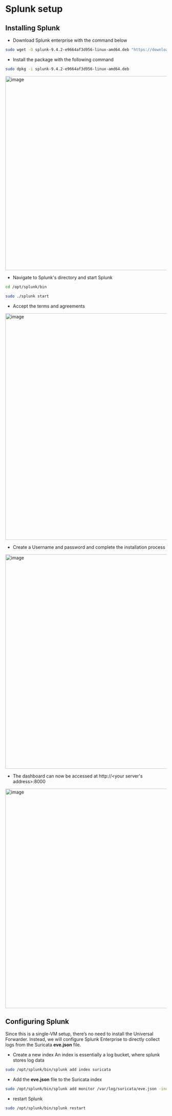 # Splunk setup

## Installing  Splunk
- Download Splunk enterprise with the command below
```bash
sudo wget -O splunk-9.4.2-e9664af3d956-linux-amd64.deb "https://download.splunk.com/products/splunk/releases/9.4.2/linux/splunk-9.4.2-e9664af3d956-linux-amd64.deb"
```
- Install the package with the following command
```bash
sudo dpkg -i splunk-9.4.2-e9664af3d956-linux-amd64.deb

```
<img width="1301" height="604" alt="image" src="https://github.com/user-attachments/assets/112fa54b-731d-48ed-9d1b-24f92aafd0a1" />

- Navigate to Splunk's directory and start Splunk
```bash
cd /opt/splunk/bin

sudo ./splunk start
```
- Accept the terms and agreements
<img width="1292" height="705" alt="image" src="https://github.com/user-attachments/assets/2fce4bcb-b66f-4456-a2cb-f3ad04b7b831" />

- Create a Username and password and complete the installation process

<img width="1330" height="667" alt="image" src="https://github.com/user-attachments/assets/23e32e9c-b9bb-4976-91a6-6118b7960c3c" />

- The dashboard can now be accessed at http://<your server's address>:8000
<img width="1365" height="683" alt="image" src="https://github.com/user-attachments/assets/b333496f-9c8d-4f0c-aa5f-ee838d8899ec" />

## Configuring Splunk
Since this is a single-VM setup, there’s no need to install the Universal Forwarder. Instead, we will configure Splunk Enterprise to directly collect logs from the Suricata **eve.json** file.

- Create a new index
An index is essentially a log bucket, where splunk stores log data
```bash
sudo /opt/splunk/bin/splunk add index suricata
```
- Add the **eve.json** file to the Suricata index
```bash
sudo /opt/splunk/bin/splunk add monitor /var/log/suricata/eve.json -index suricata -sourcetype suricata:json
```

- restart Splunk 
```bash
sudo /opt/splunk/bin/splunk restart
```

